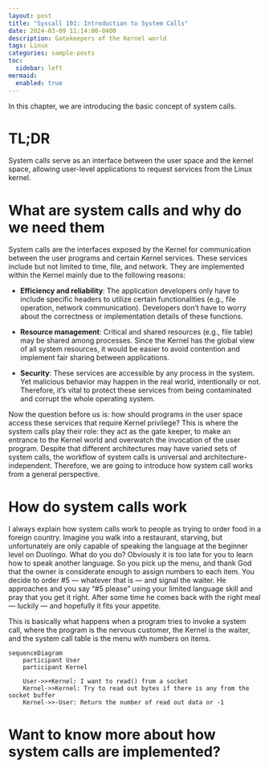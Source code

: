 ```yaml
---
layout: post
title: "Syscall 101: Introduction to System Calls"
date: 2024-03-09 11:14:00-0400
description: Gatekeepers of the Kernel world
tags: Linux
categories: sample-posts
toc:
  sidebar: left
mermaid:
  enabled: true
---
```


In this chapter, we are introducing the basic concept of system calls.

# TL;DR

System calls serve as an interface between the user space and the kernel space, allowing user-level applications to request services from the Linux kernel.

# What are system calls and why do we need them

System calls are the interfaces exposed by the Kernel for communication between the user programs and certain Kernel services. These services include but not limited to time, file, and network. They are implemented within the Kernel mainly due to the following reasons:

- **Efficiency and reliability**: The application developers only have to include specific headers to utilize certain functionalities (e.g., file operation, network communication). Developers don’t have to worry about the correctness or implementation details of these functions.

- **Resource management**: Critical and shared resources (e.g., file table) may be shared among processes. Since the Kernel has the global view of all system resources, it would be easier to avoid contention and implement fair sharing between applications. 

- **Security**: These services are accessible by any process in the system. Yet malicious behavior may happen in the real world, intentionally or not. Therefore, it’s vital to protect these services from being contaminated and corrupt the whole operating system. 

Now the question before us is: how should programs in the user space access these services that require Kernel privilege? This is where the system calls play their role: they act as the gate keeper, to make an entrance to the Kernel world and overwatch the invocation of the user program. Despite that different architectures may have varied sets of system calls, the workflow of system calls is universal and architecture-independent. Therefore, we are going to introduce how system call works from a general perspective.

# How do system calls work

I always explain how system calls work to people as trying to order food in a foreign country. Imagine you walk into a restaurant, starving, but unfortunately are only capable of speaking the language at the beginner level on Duolingo. What do you do? Obviously it is too late for you to learn how to speak another language. So you pick up the menu, and thank God that the owner is considerate enough to assign numbers to each item. You decide to order #5 — whatever that is — and signal the waiter. He approaches and you say “#5 please” using your limited language skill and pray that you get it right. After some time he comes back with the right meal — luckily — and hopefully it fits your appetite.

This is basically what happens when a program tries to invoke a system call, where the program is the nervous customer, the Kernel is the waiter, and the system call table is the menu with numbers on items.

```mermaid
sequenceDiagram
    participant User
    participant Kernel

    User->>+Kernel: I want to read() from a socket
    Kernel->>Kernel: Try to read out bytes if there is any from the socket buffer
    Kernel->>-User: Return the number of read out data or -1
```

# Want to know more about how system calls are implemented?

